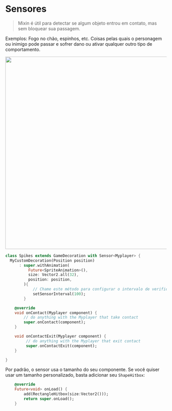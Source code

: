 # Sensores

> Mixin é útil para detectar se algum objeto entrou em contato, mas sem bloquear sua passagem.

Exemplos: Fogo no chão, espinhos, etc. Coisas pelas quais o personagem ou inimigo pode passar e sofrer dano ou ativar qualquer outro tipo de comportamento.

<img src="../../_media/sensor.gif" width="600"/>

```dart
class Spikes extends GameDecoration with Sensor<Myplayer> {
  MyCustomDecoration(Position position)
      : super.withAnimation(
          Future<SpriteAnimation>(),
          size: Vector2.all(32),
          position: position,
        ){
            // Chame este método para configurar o intervalo de verificação do sensor de contato. Padrão: 100 milissegundos.
            setSensorInterval(100);
        }

    @override
    void onContact(Myplayer component) {
        // do anything with the Myplayer that take contact
        super.onContact(component);
    }

    void onContactExit(Myplayer component) {
         // do anything with the Myplayer that exit contact
         super.onContactExit(component);
    }

}
```


Por padrão, o sensor usa o tamanho do seu componente. Se você quiser usar um tamanho personalizado, basta adicionar seu `ShapeHitbox`:

```dart
    @override
    Future<void> onLoad() {
        add(RectangleHitbox(size:Vector2()));
        return super.onLoad();
    }
```
